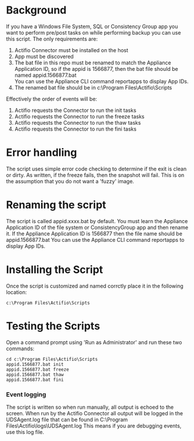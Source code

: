 # Background

If you have a Windows File System, SQL or Consistency Group app you want to perform pre/post tasks on while performing backup you can use this script. The only requirements are:

1)  Actifio Connector must be installed on the host
2)  App must be discovered
3)  The bat file in this repo must be renamed to match the Appliance Application ID, so if the appid is 1566877, then the bat file should be named appid.1566877.bat   
You can use the Appliance CLI command reportapps to display App IDs.
4)  The renamed bat file should be in c:\Program Files\Actifio\Scripts

Effectively the order of events will be:

1)  Actifio requests the Connector to run the init tasks
2)  Actifio requests the Connector to run the freeze tasks
3)  Actifio requests the Connector to run the thaw tasks
4)  Actifio requests the Connector to run the fini tasks


# Error handling

The script uses simple error code checking to determine if the exit is clean or dirty.   As written, if the freeze fails, then the snapshot will fail.   This is on the assumption that you do not want a 'fuzzy' image.    


# Renaming the script

The script is called appid.xxxx.bat by default.   You must learn the Appliance Application ID of the file system or ConsistencyGroup app and then rename it.   If the Appliance Application ID is 1566877 then the file name should be appid.1566877.bat
You can use the Appliance CLI command reportapps to display App IDs.   

# Installing the Script

Once the script is customized and named corrctly place it in the following location:
```
c:\Program Files\Actifio\Scripts
```

# Testing the Scripts

Open a command prompt using 'Run as Administrator' and run these two commands:
```
cd c:\Program Files\Actifio\Scripts
appid.1566877.bat init
appid.1566877.bat freeze
appid.1566877.bat thaw
appid.1566877.bat fini
```

### Event logging
The script is written so when run manually, all output is echoed to the screen.   When run by the Actifio Connector all output will be logged in the UDSAgent.log file that can be found in C:\Program Files\Actifio\logs\UDSAgent.log
This means if you are debugging events, use this log file.
